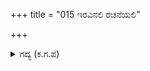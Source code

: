 +++
title = "015 ಇರವಿನಲಿ ರಚನೆಯಲಿ"

+++

<details><summary>ಗದ್ಯ (ಕ.ಗ.ಪ) </summary>

15. ಆ ಕೊಳದ ನೀರು ನೋಡಲು ಮಧುರವಾಗಿತ್ತು. ಆದರೆ ಆಂತರ್ಯದಲ್ಲಿ ಕುಜನರಂತೆ ವಿಷವನ್ನು ಅಡಗಿಸಿಕೊಂಡಿತ್ತು.  ಪರಿಮಳವನ್ನು ಸೂಸುತ್ತಾ, ತಂಪಾದ ನೀರಿದ್ದರೂ, ಕುಡಿದವರ ಪ್ರಾಣವನ್ನೇ ಕಳೆಯುವ ಹಾಗಿತ್ತು.
</details>
